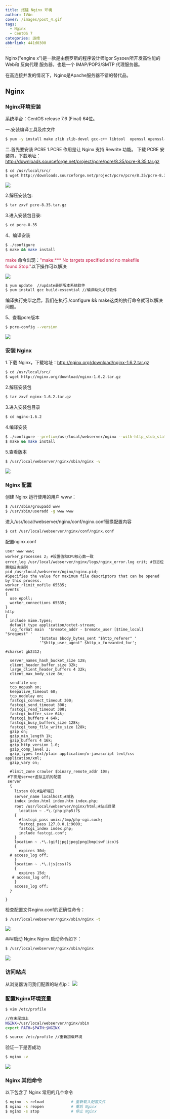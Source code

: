 ```yaml
---
title: 搭建 Nginx 环境
author: IVAn
cover: /images/post_4.gif
tags:
  - Nginx
  - CentOS 7
categories: 运维
abbrlink: 441d0300
---
```

Nginx("engine x")是一款是由俄罗斯的程序设计师Igor Sysoev所开发高性能的 Web和 反向代理 服务器，也是一个 IMAP/POP3/SMTP 代理服务器。

在高连接并发的情况下，Nginx是Apache服务器不错的替代品。

## Nginx
### Nginx环境安装 
  系统平台：CentOS release 7.6 (Final) 64位。

  一.安装编译工具及库文件
  ``` bash
  $ yum -y install make zlib zlib-devel gcc-c++ libtool  openssl openssl-devel
  ```

  二.首先要安装 PCRE
  1.PCRE 作用是让 Nginx 支持 Rewrite 功能。
  下载 PCRE 安装包，下载地址： http://downloads.sourceforge.net/project/pcre/pcre/8.35/pcre-8.35.tar.gz
  ``` bash
  $ cd /usr/local/src/
  $ wget http://downloads.sourceforge.net/project/pcre/pcre/8.35/pcre-8.35.tar.gz
  ```
  ![](http://blog.famuzhe.cn/yunwei/nginx/441d0300/nginx1.jpg)

  2.解压安装包:
  ``` bash
  $ tar zxvf pcre-8.35.tar.gz
  ```

  3.进入安装包目录:
  ``` bash
  $ cd pcre-8.35
  ```
  4、编译安装 
  ``` bash
  $ ./configure
  $ make && make install 
  ```
  <font color=#c7254e>make</font>  命令出现：<font color=#c7254e>"make:*** No targets specified and no makefile found.Stop."</font>以下操作可以解决

 ![](http://blog.famuzhe.cn/yunwei/nginx/441d0300/nginx2.jpg)

  ``` bash
  $ yum update  //update最新版本系统软件
  $ yum install gcc build-essential //编译缺失关联软件
  ```
  编译执行完毕之后，我们在执行./configure && make这类的执行命令就可以解决问题。

  5、查看pcre版本
  ``` bash
  $ pcre-config --version
  ```
  ![](http://blog.famuzhe.cn/yunwei/nginx/441d0300/nginx3.jpg)


### 安装 Nginx

1.下载 Nginx，下载地址：http://nginx.org/download/nginx-1.6.2.tar.gz
``` bash
$ cd /usr/local/src/
$ wget http://nginx.org/download/nginx-1.6.2.tar.gz
```
2.解压安装包
``` bash
$ tar zxvf nginx-1.6.2.tar.gz
```
3.进入安装包目录
``` bash
$ cd nginx-1.6.2
```

4.编译安装
``` bash
$ ./configure --prefix=/usr/local/webserver/nginx --with-http_stub_status_module --with-http_ssl_module --with-pcre=/usr/local/src/pcre-8.35
$ make && make install
```
5.查看版本
``` bash
$ /usr/local/webserver/nginx/sbin/nginx -v
```
![](http://blog.famuzhe.cn/yunwei/nginx/441d0300/nginx4.jpg)

### Nginx 配置

创建 Nginx 运行使用的用户 www：
``` bash
$ /usr/sbin/groupadd www 
$ /usr/sbin/useradd -g www www
```
进入/usr/local/webserver/nginx/conf/nginx.conf替换配置内容
``` bash
$ cat /usr/local/webserver/nginx/conf/nginx.conf
```
配置nginx.conf
```
user www www;
worker_processes 2; #设置值和CPU核心数一致
error_log /usr/local/webserver/nginx/logs/nginx_error.log crit; #日志位置和日志级别
pid /usr/local/webserver/nginx/nginx.pid;
#Specifies the value for maximum file descriptors that can be opened by this process.
worker_rlimit_nofile 65535;
events
{
  use epoll;
  worker_connections 65535;
}
http
{
  include mime.types;
  default_type application/octet-stream;
  log_format main  '$remote_addr - $remote_user [$time_local] "$request" '
               '$status $body_bytes_sent "$http_referer" '
               '"$http_user_agent" $http_x_forwarded_for';
  
#charset gb2312;
     
  server_names_hash_bucket_size 128;
  client_header_buffer_size 32k;
  large_client_header_buffers 4 32k;
  client_max_body_size 8m;
     
  sendfile on;
  tcp_nopush on;
  keepalive_timeout 60;
  tcp_nodelay on;
  fastcgi_connect_timeout 300;
  fastcgi_send_timeout 300;
  fastcgi_read_timeout 300;
  fastcgi_buffer_size 64k;
  fastcgi_buffers 4 64k;
  fastcgi_busy_buffers_size 128k;
  fastcgi_temp_file_write_size 128k;
  gzip on; 
  gzip_min_length 1k;
  gzip_buffers 4 16k;
  gzip_http_version 1.0;
  gzip_comp_level 2;
  gzip_types text/plain application/x-javascript text/css application/xml;
  gzip_vary on;
 
  #limit_zone crawler $binary_remote_addr 10m;
 #下面是server虚拟主机的配置
 server
  {
    listen 80;#监听端口
    server_name localhost;#域名
    index index.html index.htm index.php;
    root /usr/local/webserver/nginx/html;#站点目录
      location ~ .*\.(php|php5)?$
    {
      #fastcgi_pass unix:/tmp/php-cgi.sock;
      fastcgi_pass 127.0.0.1:9000;
      fastcgi_index index.php;
      include fastcgi.conf;
    }
    location ~ .*\.(gif|jpg|jpeg|png|bmp|swf|ico)$
    {
      expires 30d;
  # access_log off;
    }
    location ~ .*\.(js|css)?$
    {
      expires 15d;
   # access_log off;
    }
    access_log off;
  }

}
```

检查配置文件nginx.conf的正确性命令：
``` bash
$ /usr/local/webserver/nginx/sbin/nginx -t
```
![](http://blog.famuzhe.cn/yunwei/nginx/441d0300/nginx5.jpg)

###启动 Nginx
Nginx 启动命令如下：
```bash
$ /usr/local/webserver/nginx/sbin/nginx
```
![](http://blog.famuzhe.cn/yunwei/nginx/441d0300/nginx6.jpg)

### 访问站点
从浏览器访问我们配置的站点ip：
![](http://blog.famuzhe.cn/yunwei/nginx/441d0300/nginx7.png)

### 配置Nginx环境变量
``` bash
$ vim /etc/profile

//在末尾加上
NGINX=/usr/local/webserver/nginx/sbin 
export PATH=$PATH:$NGINX 

$ source /etc/profile //重新加载环境 
```
验证一下是否成功
``` bash
$ nginx -v
```
![](http://blog.famuzhe.cn/yunwei/nginx/441d0300/nginx8.jpg)

### Nginx 其他命令
以下包含了 Nginx 常用的几个命令
``` bash
$ nginx -s reload            # 重新载入配置文件
$ nginx -s reopen            # 重启 Nginx
$ nginx -s stop              # 停止 Nginx
```